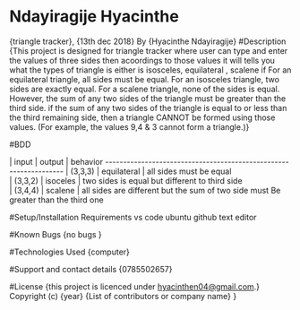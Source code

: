 # Ndayiragije Hyacinthe

{triangle tracker}, {13th dec 2018}
By {Hyacinthe Ndayiragije}
#Description
{This project is designed for triangle tracker where user can type and enter the values of three sides then acoordings to those values it will tells you what the types of triangle is either is isosceles, equilateral , scalene if For an equilateral triangle, all sides must be equal.
For an isosceles triangle, two sides are exactly equal.
For a scalene triangle, none of the sides is equal. However, the sum of any two sides of the triangle must be greater than the third side. 
 if the sum of any two sides of the triangle is equal to or less than the third remaining side, then a triangle CANNOT be formed using those values. (For example, the values 9,4 & 3 cannot form a triangle.)} 

 #BDD

| input      | output          | behavior                                                                           ------------------------------------------------------------------
| (3,3,3)    | equilateral     | all sides must be equal                                                               
| (3,3,2)    | isoceles        | two sides is equal but different to third side                                       
| (3,4,4)    | scalene         | all sides are different but the sum of two side                                   must Be greater than the third one 

#Setup/Installation Requirements
vs code
ubuntu
github
text editor

#Known Bugs
{no bugs }

#Technologies Used
{computer}

#Support and contact details
{0785502657}

#License
{this project is licenced under hyacinthen04@gmail.com.} Copyright (c) {year} {List of contributors or company name} }